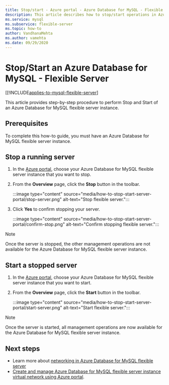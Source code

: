 ```yaml
---
title: Stop/start - Azure portal - Azure Database for MySQL - Flexible Server
description: This article describes how to stop/start operations in Azure Database for MySQL through the Azure portal.
ms.service: mysql
ms.subservice: flexible-server
ms.topic: how-to
author: VandhanaMehta
ms.author: vamehta
ms.date: 09/29/2020
---
```


# Stop/Start an Azure Database for MySQL - Flexible Server

[[!INCLUDE[applies-to-mysql-flexible-server](../includes/applies-to-mysql-flexible-server.md)]

This article provides step-by-step procedure to perform Stop and Start of an Azure Database for MySQL flexible server instance.

## Prerequisites

To complete this how-to guide, you must have an Azure Database for MySQL flexible server instance.

## Stop a running server

1.  In the [Azure portal](https://portal.azure.com/), choose your Azure Database for MySQL flexible server instance that you want to stop.

2.  From the **Overview** page, click the **Stop** button in the toolbar.

    :::image type="content" source="media/how-to-stop-start-server-portal/stop-server.png" alt-text="Stop flexible server.":::

3.  Click **Yes** to confirm stopping your server.

    :::image type="content" source="media/how-to-stop-start-server-portal/confirm-stop.png" alt-text="Confirm stopping flexible server.":::

> [!NOTE]
> Once the server is stopped, the other management operations are not available for the Azure Database for MySQL flexible server instance.

## Start a stopped server

1.  In the [Azure portal](https://portal.azure.com/), choose your Azure Database for MySQL flexible server instance that you want to start.

2.  From the **Overview** page, click the **Start** button in the toolbar.

    :::image type="content" source="media/how-to-stop-start-server-portal/start-server.png" alt-text="Start flexible server.":::

> [!NOTE]
> Once the server is started, all management operations are now available for the Azure Database for MySQL flexible server instance.

## Next steps
- Learn more about [networking in Azure Database for MySQL flexible server](./concepts-networking.md)
- [Create and manage Azure Database for MySQL flexible server instance virtual network using Azure portal](./how-to-manage-virtual-network-portal.md).

